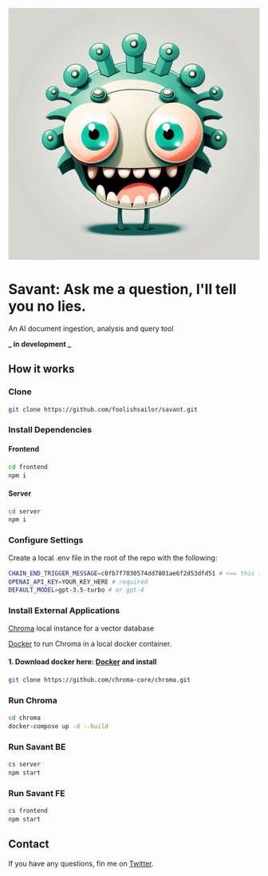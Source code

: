 ![savant-logo](./frontend/public/assets/logo512.png)

# Savant: Ask me a question, I'll tell you no lies.

An AI document ingestion, analysis and query tool

**_ in development _**

## How it works

### Clone

```bash
git clone https://github.com/foolishsailor/savant.git
```

### Install Dependencies

#### Frontend

```bash
cd frontend
npm i
```

#### Server

```bash
cd server
npm i
```

### Configure Settings

Create a local .env file in the root of the repo with the following:

```bash
CHAIN_END_TRIGGER_MESSAGE=c0fb7f7030574dd7801ae6f2d53dfd51 # <== this is a bit of a hack but needs to be copied
OPENAI_API_KEY=YOUR_KEY_HERE # required
DEFAULT_MODEL=gpt-3.5-turbo # or gpt-4
```

### Install External Applications

[Chroma](https://www.trychroma.com/) local instance for a vector database

[Docker](https://www.docker.com/) to run Chroma in a local docker container.

#### 1. Download docker here: [Docker](https://www.docker.com/) and install

```bash
git clone https://github.com/chroma-core/chroma.git
```

### Run Chroma

```bash
cd chroma
docker-compose up -d --build
```

### Run Savant BE

```bash
cs server
npm start
```

### Run Savant FE

```bash
cs frontend
npm start
```

## Contact

If you have any questions, fin me on [Twitter](https://twitter.com/foolishsailor).
